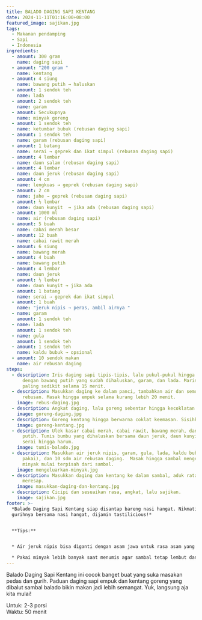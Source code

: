 ```yaml
---
title: BALADO DAGING SAPI KENTANG
date: 2024-11-11T01:16:00+08:00
featured_image: sajikan.jpg
tags:
  - Makanan pendamping
  - Sapi
  - Indonesia
ingredients:
  - amount: 300 gram
    name: daging sapi
  - amount: "200 gram "
    name: kentang
  - amount: 4 siung
    name: bawang putih → haluskan
  - amount: 1 sendok teh
    name: lada
  - amount: 2 sendok teh
    name: garam
  - amount: Secukupnya
    name: minyak goreng
  - amount: 1 sendok teh
    name: ketumbar bubuk (rebusan daging sapi)
  - amount: 1 sendok teh
    name: garam (rebusan daging sapi)
  - amount: 1 batang
    name: serai → geprek dan ikat simpul (rebusan daging sapi)
  - amount: 4 lembar
    name: daun salam (rebusan daging sapi)
  - amount: 4 lembar
    name: daun jeruk (rebusan daging sapi)
  - amount: 4 cm
    name: lengkuas → geprek (rebusan daging sapi)
  - amount: 2 cm
    name: jahe → geprek (rebusan daging sapi)
  - amount: ½ lembar
    name: daun kunyit  → jika ada (rebusan daging sapi)
  - amount: 1000 ml
    name: air (rebusan daging sapi)
  - amount: 5 buah
    name: cabai merah besar
  - amount: 12 buah
    name: cabai rawit merah
  - amount: 6 siung
    name: bawang merah
  - amount: 4 buah
    name: bawang putih
  - amount: 4 lembar
    name: daun jeruk
  - amount: ½ lembar
    name: daun kunyit → jika ada
  - amount: 1 batang
    name: serai → geprek dan ikat simpul
  - amount: 1 buah
    name: "jeruk nipis → peras, ambil airnya "
  - name: garam
    amount: 1 sendok teh
  - name: lada
    amount: 1 sendok teh
  - name: gula
    amount: 1 sendok teh
  - amount: 1 sendok teh
    name: kaldu bubuk → opsional
  - amount: 10 sendok makan
    name: air rebusan daging
steps:
  - description: Iris daging sapi tipis-tipis, lalu pukul-pukul hingga empuk. Lumuri
      dengan bawang putih yang sudah dihaluskan, garam, dan lada. Marinasi
      paling sedikit selama 15 menit.
  - description: Masukkan daging ke dalam panci, tambahkan air dan semua bahan
      rebusan. Masak hingga empuk selama kurang lebih 20 menit.
    image: rebus-daging.jpg
  - description: Angkat daging, lalu goreng sebentar hingga kecoklatan. Tiriskan.
    image: goreng-daging.jpg
  - description: Goreng kentang hingga berwarna coklat keemasan. Sisihkan.
    image: goreng-kentang.jpg
  - description: Ulek kasar cabai merah, cabai rawit, bawang merah, dan bawang
      putih. Tumis bumbu yang dihaluskan bersama daun jeruk, daun kunyit, dan
      serai hingga harum.
    image: tumis-balado.jpg
  - description: Masukkan air jeruk nipis, garam, gula, lada, kaldu bubuk (jika
      pakai), dan 10 sdm air rebusan daging.  Masak hingga sambal mengental dan
      minyak mulai terpisah dari sambal.
    image: mengeluarkan-minyak.jpg
  - description: Masukkan daging dan kentang ke dalam sambal, aduk rata hingga bumbu
      meresap.
    image: masukkan-daging-dan-kentang.jpg
  - description: Cicipi dan sesuaikan rasa, angkat, lalu sajikan.
    image: sajikan.jpg
footer: >-
  *Balado Daging Sapi Kentang siap disantap bareng nasi hangat. Nikmati pedas
  gurihnya bersama nasi hangat, dijamin tastilicious!*


  **Tips:**


  * Air jeruk nipis bisa diganti dengan asam jawa untuk rasa asam yang berbeda.

  * Pakai minyak lebih banyak saat menumis agar sambal tetap lembut dan tidak kering.
---
```

Balado Daging Sapi Kentang ini cocok banget buat yang suka masakan pedas dan gurih. Paduan daging sapi empuk dan kentang goreng yang dibalut sambal balado bikin makan jadi lebih semangat. Yuk, langsung aja kita mulai!

Untuk: 2-3 porsi\
Waktu: 50 menit
